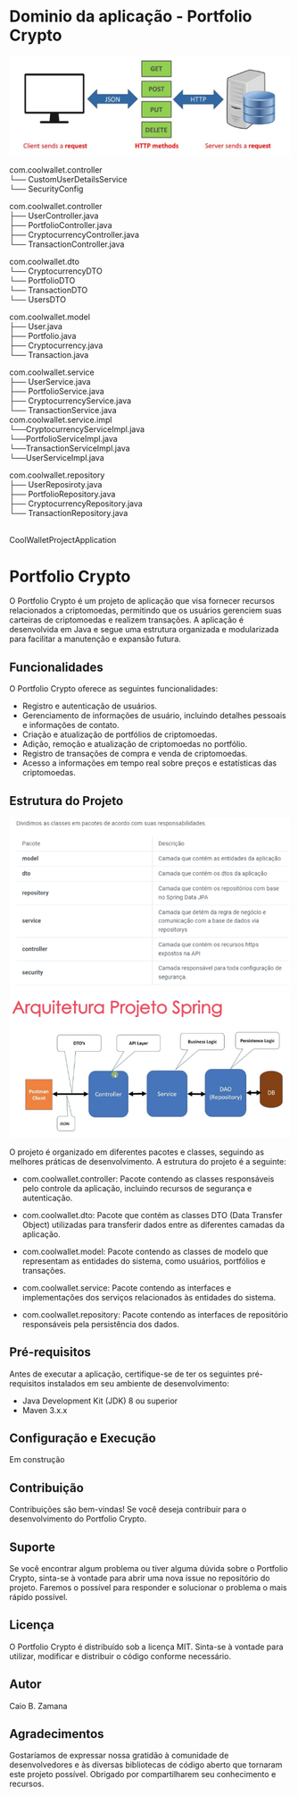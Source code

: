 # Dominio da aplicação - Portfolio Crypto

![img_1.png](img_1.png)

com.coolwallet.controller<br>
└── CustomUserDetailsService<br>
└── SecurityConfig<br>

com.coolwallet.controller<br>
├── UserController.java<br>
├── PortfolioController.java<br>
├── CryptocurrencyController.java<br>
└── TransactionController.java<br>

com.coolwallet.dto<br>
└── CryptocurrencyDTO <br>
└── PortfolioDTO<br>
└── TransactionDTO<br>
└── UsersDTO<br>


com.coolwallet.model<br>
├── User.java<br>
├── Portfolio.java<br>
├── Cryptocurrency.java<br>
└── Transaction.java<br>


com.coolwallet.service<br>
├── UserService.java<br>
├── PortfolioService.java<br>
├── CryptocurrencyService.java<br>
└── TransactionService.java<br>
com.coolwallet.service.impl <br>
    └──CryptocurrencyServiceImpl.java<br>
    └──PortfolioServiceImpl.java<br>
    └──TransactionServiceImpl.java<br>
    └──UserServiceImpl.java<br>

com.coolwallet.repository<br>
├── UserReposiroty.java<br>
├── PortfolioRepository.java<br>
├── CryptocurrencyRepository.java<br>
└── TransactionRepository.java<br>

<br>CoolWalletProjectApplication<br>



# Portfolio Crypto
O Portfolio Crypto é um projeto de aplicação que visa fornecer recursos relacionados a criptomoedas, permitindo que os usuários gerenciem suas carteiras de criptomoedas e realizem transações. A aplicação é desenvolvida em Java e segue uma estrutura organizada e modularizada para facilitar a manutenção e expansão futura.

## Funcionalidades
O Portfolio Crypto oferece as seguintes funcionalidades:

* Registro e autenticação de usuários.
* Gerenciamento de informações de usuário, incluindo detalhes pessoais e informações de contato.
* Criação e atualização de portfólios de criptomoedas.
* Adição, remoção e atualização de criptomoedas no portfólio.
* Registro de transações de compra e venda de criptomoedas.
* Acesso a informações em tempo real sobre preços e estatísticas das criptomoedas.
## Estrutura do Projeto
![img.png](img.png)
![img_2.png](img_2.png)

O projeto é organizado em diferentes pacotes e classes, seguindo as melhores práticas de desenvolvimento. A estrutura do projeto é a seguinte:

* com.coolwallet.controller: Pacote contendo as classes responsáveis pelo controle da aplicação, incluindo recursos de segurança e autenticação.

* com.coolwallet.dto: Pacote que contém as classes DTO (Data Transfer Object) utilizadas para transferir dados entre as diferentes camadas da aplicação.

* com.coolwallet.model: Pacote contendo as classes de modelo que representam as entidades do sistema, como usuários, portfólios e transações.

* com.coolwallet.service: Pacote contendo as interfaces e implementações dos serviços relacionados às entidades do sistema.

* com.coolwallet.repository: Pacote contendo as interfaces de repositório responsáveis pela persistência dos dados.

## Pré-requisitos
Antes de executar a aplicação, certifique-se de ter os seguintes pré-requisitos instalados em seu ambiente de desenvolvimento:

* Java Development Kit (JDK) 8 ou superior
* Maven 3.x.x
## Configuração e Execução
Em construção

## Contribuição
Contribuições são bem-vindas! Se você deseja contribuir para o desenvolvimento do Portfolio Crypto.

## Suporte
Se você encontrar algum problema ou tiver alguma dúvida sobre o Portfolio Crypto, sinta-se à vontade para abrir uma nova issue no repositório do projeto. Faremos o possível para responder e solucionar o problema o mais rápido possível.

## Licença
O Portfolio Crypto é distribuído sob a licença MIT. Sinta-se à vontade para utilizar, modificar e distribuir o código conforme necessário.

## Autor

Caio B. Zamana

## Agradecimentos
Gostaríamos de expressar nossa gratidão à comunidade de desenvolvedores e às diversas bibliotecas de código aberto que tornaram este projeto possível. Obrigado por compartilharem seu conhecimento e recursos.
